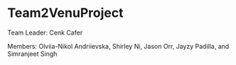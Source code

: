 # Team2VenuProject

Team Leader: Cenk Cafer

Members: 
Olviia-Nikol Andriievska,
Shirley Ni,
Jason Orr,
Jayzy Padilla, and 
Simranjeet Singh
         